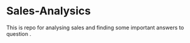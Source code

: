 # Sales-Analysics
This is repo for analysing sales and finding some important answers to question .
